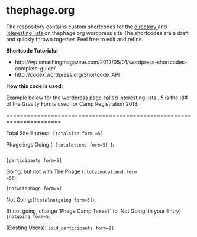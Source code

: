 thephage.org
============

The respository contains custom shortcodes for the <a href="http://thephage.org/camp-directory-2/"> directory </a>
and <a href="http://thephage.org/some-interesting-lists/"> interesting lists </a> on  thephage.org wordpress site
The shortcodes are a draft and quickly thrown together. Feel free to edit and refine.

<b>Shortcode Tutorials: </b>
<ul>
<li>http://wp.smashingmagazine.com/2012/05/01/wordpress-shortcodes-complete-guide/
<li>http://codex.wordpress.org/Shortcode_API
</ul>


<b>How this code is used: </b>

Example below for the wordpress page called <a href="http://thephage.org/some-interesting-lists/"> interesting lists </a>.
5 is the Id# of the Gravity Forms used for Camp Registration 2013.


======================================================================

Total Site Entries: <code> [totalsite form =5] </code>

Phagelings Going (<code> [totalattend form=5] </code>):

<code>
[participants form=5]
</code>

Going, but not with The Phage (<code>[totalnotattend form =5]</code>):

<code>[notwithphage form=5]</code>

Not Going:(<code>[totalnotgoing form=5]</code>):

(If not going, change 'Phage Camp Taxes?' to 'Not Going' in your Entry)
<code>[notgoing form=5]</code>

(Existing Users):
<code>[old_participants form=9]</code>
